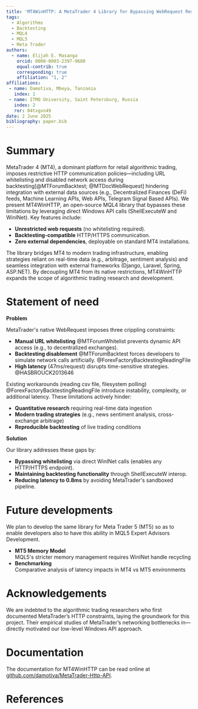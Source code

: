 ```yaml
---
title: 'MT4WinHTTP: A MetaTrader 4 Library for Bypassing WebRequest Restrictions via Low-Level Windows System Calls'
tags:
  - Algorithms
  - Backtesting
  - MQL4
  - MQL5
  - Meta Trader
authors:
  - name: Elijah E. Masanga
    orcid: 0000-0003-2397-9680
    equal-contrib: true
    corresponding: true 
    affiliation: "1, 2" 
affiliations:
 - name: Damotiva, Mbeya, Tanzania
   index: 1
 - name: ITMO University, Saint Petersburg, Russia
   index: 2
   ror: 04txgxn49
date: 2 June 2025
bibliography: paper.bib
---
```


# Summary

MetaTrader 4 (MT4), a dominant platform for retail algorithmic trading, imposes restrictive HTTP communication policies—including URL whitelisting and disabled network access during backtesting[@MTForumBacktest; @MTDocWebRequest] hindering integration with external data sources (e.g., Decentralized Finances (DeFi) feeds, Machine Learning APIs, Web APIs, Telegram Signal Based APIs). We present MT4WinHTTP, an open-source MQL4 library that bypasses these limitations by leveraging direct Windows API calls (ShellExecuteW and WinINet). Key features include:

- **Unrestricted web requests** (no whitelisting required).
- **Backtesting-compatible** HTTP/HTTPS communication.
- **Zero external dependencies**, deployable on standard MT4 installations.

The library bridges MT4 to modern trading infrastructure, enabling strategies reliant on real-time data (e.g., arbitrage, sentiment analysis) and seamless integration with external frameworks (Django, Laravel, Spring, ASP.NET). By decoupling MT4 from its native restrictions, MT4WinHTTP expands the scope of algorithmic trading research and development.


# Statement of need

**Problem**

MetaTrader's native WebRequest imposes three crippling constraints:

- **Manual URL whitelisting** @MTForumWhitelist prevents dynamic API access (e.g., to decentralized exchanges).
- **Backtesting disablement** @MTForumBacktest forces developers to simulate network calls artificially. @ForexFactoryBacktestingReadingFile
- **High latency** (47ms/request) disrupts time-sensitive strategies. @HASBROUCK2013646

Existing workarounds (reading csv file, filesystem polling) @ForexFactoryBacktestingReadingFile introduce instability, complexity, or additional latency. These limitations actively hinder:

- **Quantitative research** requiring real-time data ingestion
- **Modern trading strategies** (e.g., news sentiment analysis, cross-exchange arbitrage)
- **Reproducible backtesting** of live trading conditions

**Solution**

Our library addresses these gaps by:

- **Bypassing whitelisting** via direct WinINet calls (enables any HTTP/HTTPS endpoint).
- **Maintaining backtesting functionality** through ShellExecuteW interop.
- **Reducing latency to 0.8ms** by avoiding MetaTrader's sandboxed pipeline.

# Future developments

We plan to develop the same library for Meta Trader 5 (MT5) so as to enable developers also to have this ability in MQL5 Expert Advisors Development.

- **MT5 Memory Model**  
  MQL5's stricter memory management requires WinINet handle recycling  
- **Benchmarking**  
  Comparative analysis of latency impacts in MT4 vs MT5 environments

# Acknowledgements

We are indebted to the algorithmic trading researchers who first documented MetaTrader’s HTTP constraints, laying the groundwork for this project. Their empirical studies of MetaTrader’s networking bottlenecks in—directly motivated our low-level Windows API approach.

# Documentation

The documentation for MT4WinHTTP can be read online at [github.com/damotiva/MetaTrader-Http-API](https://github.com/damotiva/MetaTrader-Http-API).


# References